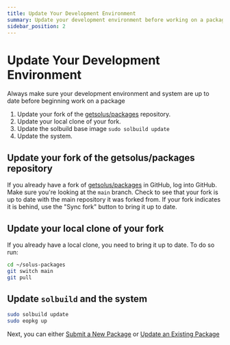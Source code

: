 ```yaml
---
title: Update Your Development Environment
summary: Update your development environment before working on a package
sidebar_position: 2
---
```


# Update Your Development Environment

Always make sure your development environment and system are up to date before beginning work on a package

1. Update your fork of the [getsolus/packages](https://github.com/getsolus/packages) repository.
2. Update your local clone of your fork.
3. Update the solbuild base image `sudo solbuild update`
4. Update the system.

## Update your fork of the getsolus/packages repository

If you already have a fork of [getsolus/packages](https://github.com/getsolus/packages) in GitHub, log into GitHub. Make sure you're looking at the `main` branch. Check to see that your fork is up to date with the main repository it was forked from. If your fork indicates it is behind, use the "Sync fork" button to bring it up to date.

## Update your local clone of your fork

If you already have a local clone, you need to bring it up to date. To do so run:

```bash
cd ~/solus-packages
git switch main
git pull
```

## Update `solbuild` and the system

```bash
sudo solbuild update
sudo eopkg up
```

Next, you can either [Submit a New Package](creating-a-new-package.md) or [Update an Existing Package](updating-an-existing-package.md)
